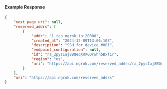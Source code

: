 <!-- Code generated for API Clients. DO NOT EDIT. -->

#### Example Response

```json
{
	"next_page_uri": null,
	"reserved_addrs": [
		{
			"addr": "1.tcp.ngrok.io:20000",
			"created_at": "2024-12-09T13:06:10Z",
			"description": "SSH for device #001",
			"endpoint_configuration": null,
			"id": "ra_2pysIaj8BQeqXRXGQrwhhbBxf1r",
			"region": "us",
			"uri": "https://api.ngrok.com/reserved_addrs/ra_2pysIaj8BQeqXRXGQrwhhbBxf1r"
		}
	],
	"uri": "https://api.ngrok.com/reserved_addrs"
}
```
